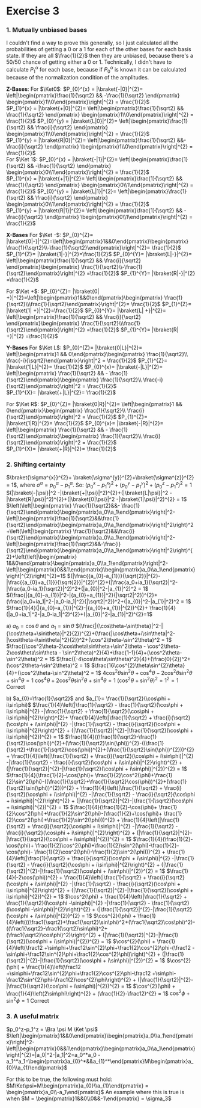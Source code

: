 # Exercise 3
### 1. Mutually unbiased bases
I couldn't find a way to prove this generally, so I just calculated all the probabilities of getting a 0 or a 1 for each of the other bases for each basis state. If they are all $\frac{1}{2}$ then they are unbiased, because there's a 50/50 chance of getting either a 0 or 1. Technically, I didn't have to calculate $P_1^\alpha$ for each base, because if $P_0^\alpha$ is known it can be calculated because of the normalization condition of the amplitudes.

**Z-Bases**:
For $\Ket0$:
$P_{0}^{x} = |\braket{-|0}|^{2}= \left|\begin{pmatrix}\frac{1}{\sqrt2} && -\frac{1}{\sqrt2} \end{pmatrix} \begin{pmatrix}1\\0\end{pmatrix}\right|^{2} = \frac{1}{2}$  
$P_{1}^{x} = |\braket{+|0}|^{2}= \left|\begin{pmatrix}\frac{1}{\sqrt2} && \frac{1}{\sqrt2} \end{pmatrix} \begin{pmatrix}1\\0\end{pmatrix}\right|^{2} = \frac{1}{2}$ 
$P_{0}^{y} = |\braket{L|0}|^{2}= \left|\begin{pmatrix}\frac{1}{\sqrt2} && \frac{i}{\sqrt2} \end{pmatrix} \begin{pmatrix}1\\0\end{pmatrix}\right|^{2} = \frac{1}{2}$  
$P_{1}^{y} = |\braket{R|0}|^{2}= \left|\begin{pmatrix}\frac{1}{\sqrt2} &&- \frac{i}{\sqrt2} \end{pmatrix} \begin{pmatrix}1\\0\end{pmatrix}\right|^{2} = \frac{1}{2}$   
For $\Ket 1$:
$P_{0}^{x} = |\braket{-|1}|^{2}= \left|\begin{pmatrix}\frac{1}{\sqrt2} && -\frac{1}{\sqrt2} \end{pmatrix} \begin{pmatrix}0\\1\end{pmatrix}\right|^{2} = \frac{1}{2}$  
$P_{1}^{x} = |\braket{+|1}|^{2}= \left|\begin{pmatrix}\frac{1}{\sqrt2} && \frac{1}{\sqrt2} \end{pmatrix} \begin{pmatrix}0\\1\end{pmatrix}\right|^{2} = \frac{1}{2}$ 
$P_{0}^{y} = |\braket{L|1}|^{2}= \left|\begin{pmatrix}\frac{1}{\sqrt2} && \frac{i}{\sqrt2} \end{pmatrix} \begin{pmatrix}0\\1\end{pmatrix}\right|^{2} = \frac{1}{2}$  
$P_{1}^{y} = |\braket{R|1}|^{2}= \left|\begin{pmatrix}\frac{1}{\sqrt2} && -\frac{i}{\sqrt2} \end{pmatrix} \begin{pmatrix}0\\1\end{pmatrix}\right|^{2} = \frac{1}{2}$   

**X-Bases**
For $\Ket -$:
$P_{0}^{Z}= |\braket{0|-}|^{2}=\left|\begin{pmatrix}1&&0\end{pmatrix}\begin{pmatrix} \frac{1}{\sqrt2}\\-\frac{1}{\sqrt2}\end{pmatrix}\right|^{2}= \frac{1}{2}$
$P_{1}^{Z}= |\braket{1|-}|^{2}=\frac{1}{2}$ 
$P_{0}^{Y}= |\braket{L|-}|^{2}= \left|\begin{pmatrix}\frac{1}{\sqrt2} && \frac{i}{\sqrt2} \end{pmatrix}\begin{pmatrix} \frac{1}{\sqrt2}\\-\frac{1}{\sqrt2}\end{pmatrix}\right|^{2} =\frac{1}{2}$ 
$P_{1}^{Y}= |\braket{R|-}|^{2} =\frac{1}{2}$ 

For $\Ket +$:
$P_{0}^{Z}= |\braket{0| +}|^{2}=\left|\begin{pmatrix}1&&0\end{pmatrix}\begin{pmatrix} \frac{1}{\sqrt2}\\\frac{1}{\sqrt2}\end{pmatrix}\right|^{2}= \frac{1}{2}$
$P_{1}^{Z}= |\braket{1| +}|^{2}=\frac{1}{2}$ 
$P_{0}^{Y}= |\braket{L| +}|^{2}= \left|\begin{pmatrix}\frac{1}{\sqrt2} && \frac{i}{\sqrt2} \end{pmatrix}\begin{pmatrix} \frac{1}{\sqrt2}\\\frac{1}{\sqrt2}\end{pmatrix}\right|^{2} =\frac{1}{2}$ 
$P_{1}^{Y}= |\braket{R| +}|^{2} =\frac{1}{2}$ 

**Y-Bases**
For $\Ket L$:
$P_{0}^{Z}= |\braket{0|L}|^{2}= \left|\begin{pmatrix}1 && 0\end{pmatrix}\begin{pmatrix} \frac{1}{\sqrt2}\\ \frac{-i}{\sqrt2}\end{pmatrix}\right|^2 = \frac{1}{2}$ 
$P_{1}^{Z}= |\braket{1|L}|^{2}= \frac{1}{2}$ 
$P_{0}^{x}= |\braket{-|L}|^{2}= \left|\begin{pmatrix} \frac{1}{\sqrt2} && - \frac{1}{\sqrt2}\end{pmatrix}\begin{pmatrix} \frac{1}{\sqrt2}\\ \frac{-i}{\sqrt2}\end{pmatrix}\right|^2 = \frac{1}{2}$  
$P_{1}^{X}= |\braket{+|L}|^{2}= \frac{1}{2}$ 

For $\Ket R$:
$P_{0}^{Z}= |\braket{0|R}|^{2}= \left|\begin{pmatrix}1 && 0\end{pmatrix}\begin{pmatrix} \frac{1}{\sqrt2}\\ \frac{i}{\sqrt2}\end{pmatrix}\right|^2 = \frac{1}{2}$ 
$P_{1}^{Z}= |\braket{1|R}|^{2}= \frac{1}{2}$ 
$P_{0}^{x}= |\braket{-|R}|^{2}= \left|\begin{pmatrix} \frac{1}{\sqrt2} && - \frac{1}{\sqrt2}\end{pmatrix}\begin{pmatrix} \frac{1}{\sqrt2}\\ \frac{i}{\sqrt2}\end{pmatrix}\right|^2 = \frac{1}{2}$  
$P_{1}^{X}= |\braket{+|R}|^{2}= \frac{1}{2}$ 



### 2. Shifting certainty
$\braket{\sigma^{x}}^{2}+ \braket{\sigma^{y}}^{2}+\braket{\sigma^{z}}^{2} = 1$, where $\sigma^{\alpha}= p_{0}^{\alpha}-p_{1}^{\alpha}$. So: 
$(p^{x}_{0} -p^{x}_{1})^{2}+(p^{y}_{0} -p^{y}_{1})^{2}+(p^{z}_{0} -p^{z}_{1})^{2} = 1$
$(|\braket{-|\psi}|^2 -|\braket{+|\psi}|^2)^{2}+(|\braket{L|\psi}|^2 -|\braket{R|\psi}|^2)^{2}+(|\braket{0|\psi}|^2 -|\braket{1|\psi}|^2)^{2} = 1$
$\left(\left|\begin{pmatrix} \frac{1}{\sqrt2}&&- \frac{1}{\sqrt2}\end{pmatrix}\begin{pmatrix}a_0\\a_1\end{pmatrix}\right|^2-\left|\begin{pmatrix}\frac{1}{\sqrt2}&&\frac{1}{\sqrt2}\end{pmatrix}\begin{pmatrix}a_0\\a_1\end{pmatrix}\right|^2\right)^2+\left(\left|\begin{pmatrix} \frac{1}{\sqrt2}&&\frac{i}{\sqrt2}\end{pmatrix}\begin{pmatrix}a_0\\a_1\end{pmatrix}\right|^2-\left|\begin{pmatrix}\frac{1}{\sqrt2}&&-\frac{i}{\sqrt2}\end{pmatrix}\begin{pmatrix}a_0\\a_1\end{pmatrix}\right|^2\right)^{2}+\left(\left|\begin{pmatrix} 1&&0\end{pmatrix}\begin{pmatrix}a_0\\a_1\end{pmatrix}\right|^2-\left|\begin{pmatrix}0&&1\end{pmatrix}\begin{pmatrix}a_0\\a_1\end{pmatrix}\right|^{2}\right)^{2}=1$ $(|\frac{{a_{0}-a_{1}}}{\sqrt{2}}|^{2}-|\frac{{a_{0}+a_{1}}}{\sqrt{2}}|^{2})^{2}+(|\frac{a_0+ia_1}{\sqrt2}|^2-|\frac{a_0-ia_1}{\sqrt2}|^2)^2+(|a_{0}|^2-|a_{1}|^2)^2 = 1$    
$(\frac{|{a_{0}-a_{1}}|^2-|{a_{0}+a_{1}}|^2}{|\sqrt2|^2})^{2}+(\frac{|a_0+ia_1|^2-|a_0-ia_1|^2}{|\sqrt2|^2})^2+(|a_{0}|^2-|a_{1}|^2)^2 = 1$    
$\frac{1}{4}(|{a_{0}-a_{1}}|^{2}-|{a_{0}+a_{1}}|^{2})^{2}+ \frac{1}{4}(|a_0+ia_1|^2-|a_0-ia_1|^2)^{2}+(|a_{0}|^2-|a_{1}|^2)^{2}=1$ 

a) $a_0 = \cos\theta$ and $a_1 =\sin\theta$
$(\frac{|{\cos\theta-\sin\theta}|^2-|{\cos\theta+\sin\theta}|^2}{2})^{2}+(\frac{|\cos\theta+i\sin\theta|^2-|\cos\theta-i\sin\theta|^2}{2})^2+(\cos^2\theta-\sin^2\theta)^2 = 1$    
$\frac{(\cos^2\theta-2\cos\theta\sin\theta+\sin^2\theta - \cos^2\theta-2\cos\theta\sin\theta - \sin^2\theta)^2}{4}+\frac{1-1}{4}+(\cos^2\theta-\sin^2\theta)^2 = 1$ 
$\frac{(-4\cos\theta\sin\theta)^2}{4}+(\frac{0}{2})^2+(\cos^2\theta-\sin^2\theta)^2 = 1$ 
$\frac{16\cos^{2}\theta\sin^{2}\theta}{4}+(\cos^2\theta-\sin^2\theta)^2 = 1$ 
$4\cos^2\theta\sin^2\theta+\cos^4\theta-2\cos^2\theta\sin^2\theta+\sin^4\theta = 1$ 
$\cos^{4}\theta+ 2\cos^{2}\theta\sin^{2}\theta+\sin^{4}\theta = 1$ 
$(\cos^2\theta + \sin^{2}\theta)^{2}=1^{2} = 1$  Correct

b) $a_{0}=\frac{1}{\sqrt2}$ and $a_{1}= \frac{1}{\sqrt2}(\cos\phi + i\sin\phi)$ 
$\frac{1}{4}\left(|\frac{1}{\sqrt2} - \frac{1}{\sqrt2}(\cos\phi + i\sin\phi)|^{2} -|\frac{1}{\sqrt2} + \frac{1}{\sqrt2}(\cos\phi + i\sin\phi)|^{2}\right)^{2}+ \frac{1}{4}\left(|\frac{1}{\sqrt2} + \frac{i}{\sqrt2}(\cos\phi + i\sin\phi)|^{2} -|\frac{1}{\sqrt2} - \frac{i}{\sqrt2}(\cos\phi + i\sin\phi)|^{2}\right)^{2} + (|\frac{1}{\sqrt2}|^{2}-|\frac{1}{\sqrt2}(\cos\phi + i\sin\phi)|^{2})^{2} = 1$ $\frac{1}{4}((\frac{1}{\sqrt2}-\frac{1}{\sqrt2}\cos(\phi))^{2}+(\frac{1}{\sqrt2}\sin(\phi))^{2}-((\frac{1}{\sqrt2}+\frac{1}{\sqrt2}\cos(\phi))^{2}+(\frac{1}{\sqrt2}\sin(\phi))^{2}))^{2} + \frac{1}{4}\left(|\frac{1}{\sqrt2} + \frac{i}{\sqrt2}(\cos\phi + i\sin\phi)|^{2} -|\frac{1}{\sqrt2} - \frac{i}{\sqrt2}(\cos\phi + i\sin\phi)|^{2}\right)^{2} + (|\frac{1}{\sqrt2}|^{2}-|\frac{1}{\sqrt2}(\cos\phi + i\sin\phi)|^{2})^{2} = 1$
$\frac{1}{4}(\frac{1}{2}-\cos(\phi)+ \frac{1}{2}\cos^2(\phi)+\frac{1}{2}\sin^2(\phi)-((\frac{1}{\sqrt2}+\frac{1}{\sqrt2}\cos(\phi))^{2}+(\frac{1}{\sqrt2}\sin(\phi))^{2}))^{2} + \frac{1}{4}\left(|\frac{1}{\sqrt2} + \frac{i}{\sqrt2}(\cos\phi + i\sin\phi)|^{2} -|\frac{1}{\sqrt2} - \frac{i}{\sqrt2}(\cos\phi + i\sin\phi)|^{2}\right)^{2} + (|\frac{1}{\sqrt2}|^{2}-|\frac{1}{\sqrt2}(\cos\phi + i\sin\phi)|^{2})^{2} = 1$ $\frac{1}{4}(\frac{1}{2}-\cos(\phi)+ \frac{1}{2}\cos^2(\phi)+\frac{1}{2}\sin^2(\phi)-(\frac{1}{2}+\cos(\phi)+ \frac{1}{2}\cos^2(\phi)+\frac{1}{2}\sin^2(\phi)))^{2} + \frac{1}{4}\left(|\frac{1}{\sqrt2} + \frac{i}{\sqrt2}(\cos\phi + i\sin\phi)|^{2} -|\frac{1}{\sqrt2} - \frac{i}{\sqrt2}(\cos\phi + i\sin\phi)|^{2}\right)^{2} + (|\frac{1}{\sqrt2}|^{2}-|\frac{1}{\sqrt2}(\cos\phi + i\sin\phi)|^{2})^{2} = 1$ $\frac{1}{4}(\frac{1}{2}-\cos(\phi)+ \frac{1}{2}\cos^2(\phi)+\frac{1}{2}\sin^2(\phi)-\frac{1}{2}-\cos(\phi)- \frac{1}{2}\cos^2(\phi)-\frac{1}{2}\sin^2(\phi)))^{2} + \frac{1}{4}\left(|\frac{1}{\sqrt2} + \frac{i}{\sqrt2}(\cos\phi + i\sin\phi)|^{2} -|\frac{1}{\sqrt2} - \frac{i}{\sqrt2}(\cos\phi + i\sin\phi)|^{2}\right)^{2} + (|\frac{1}{\sqrt2}|^{2}-|\frac{1}{\sqrt2}(\cos\phi + i\sin\phi)|^{2})^{2} = 1$ $\frac{1}{4}(-2\cos(\phi))^{2} + \frac{1}{4}\left(|\frac{1}{\sqrt2} + \frac{i}{\sqrt2}(\cos\phi + i\sin\phi)|^{2} -|\frac{1}{\sqrt2} - \frac{i}{\sqrt2}(\cos\phi + i\sin\phi)|^{2}\right)^{2} + (|\frac{1}{\sqrt2}|^{2}-|\frac{1}{\sqrt2}(\cos\phi + i\sin\phi)|^{2})^{2} = 1$
$\cos^2(\phi) + \frac{1}{4}\left(|\frac{1}{\sqrt2} + \frac{1}{\sqrt2}(i\cos\phi -\sin\phi)|^{2} -|\frac{1}{\sqrt2} - \frac{1}{\sqrt2}(i\cos\phi -\sin\phi)|^{2}\right)^{2} + (|\frac{1}{\sqrt2}|^{2}-|\frac{1}{\sqrt2}(\cos\phi + i\sin\phi)|^{2})^{2} = 1$  $\cos^{2}(\phi) + \frac{1}{4}\left(((\frac1{\sqrt2}+\frac1{\sqrt2}\sin\phi)^2+(\frac1{\sqrt2}\cos\phi)^2)-((\frac1{\sqrt2}-\frac1{\sqrt2}\sin\phi)^2+(\frac1{\sqrt2}\cos\phi)^2)\right)^{2} + (|\frac{1}{\sqrt2}|^{2}-|\frac{1}{\sqrt2}(\cos\phi + i\sin\phi)|^{2})^{2} = 1$
$\cos^{2}(\phi) + \frac{1}{4}\left(\frac12 +\sin\phi+\frac12\sin^{2}\phi+\frac1{2}\cos^{2}\phi-(\frac12 -\sin\phi+\frac12\sin^{2}\phi+\frac1{2}\cos^{2}\phi)\right)^{2} + (|\frac{1}{\sqrt2}|^{2}-|\frac{1}{\sqrt2}(\cos\phi + i\sin\phi)|^{2})^{2} = 1$
$\cos^{2}(\phi) + \frac{1}{4}\left(\frac12 +\sin\phi+\frac12\sin^{2}\phi+\frac1{2}\cos^{2}\phi-\frac12 +\sin\phi-\frac12\sin^{2}\phi-\frac1{2}\cos^{2}\phi\right)^{2} + (|\frac{1}{\sqrt2}|^{2}-|\frac{1}{\sqrt2}(\cos\phi + i\sin\phi)|^{2})^{2} = 1$
$\cos^{2}(\phi) + \frac{1}{4}\left(2\sin\phi\right)^{2} + (\frac{1}{2}-\frac12)^{2} = 1$
$\cos^2\phi +\sin^2\phi =1$ Correct

### 3. A useful matrix
$p_0^z-p_1^z = \Bra \psi M \Ket \psi$  
$\left|\begin{pmatrix}1&&0\end{pmatrix}\begin{pmatrix}a_0\\a_1\end{pmatrix}\right|^2-\left|\begin{pmatrix}0&&1\end{pmatrix}\begin{pmatrix}a_0\\a_1\end{pmatrix}\right|^{2}=|a_0|^2-|a_1|^2=a_0^*a_0 - a_1^*a_1=\begin{pmatrix}a_{0}^*&&a_{1}^*\end{pmatrix}M\begin{pmatrix}a_{0}\\a_{1}\end{pmatrix}$ 

For this to be true, the following must hold: $M\Ket\psi=M\begin{pmatrix}a_{0}\\a_{1}\end{pmatrix} = \begin{pmatrix}a_0\\-a_1\end{pmatrix}$ 
An example where this is true is when $M = \begin{pmatrix}1&&0\\0&&-1\end{pmatrix} = \sigma_3$  
